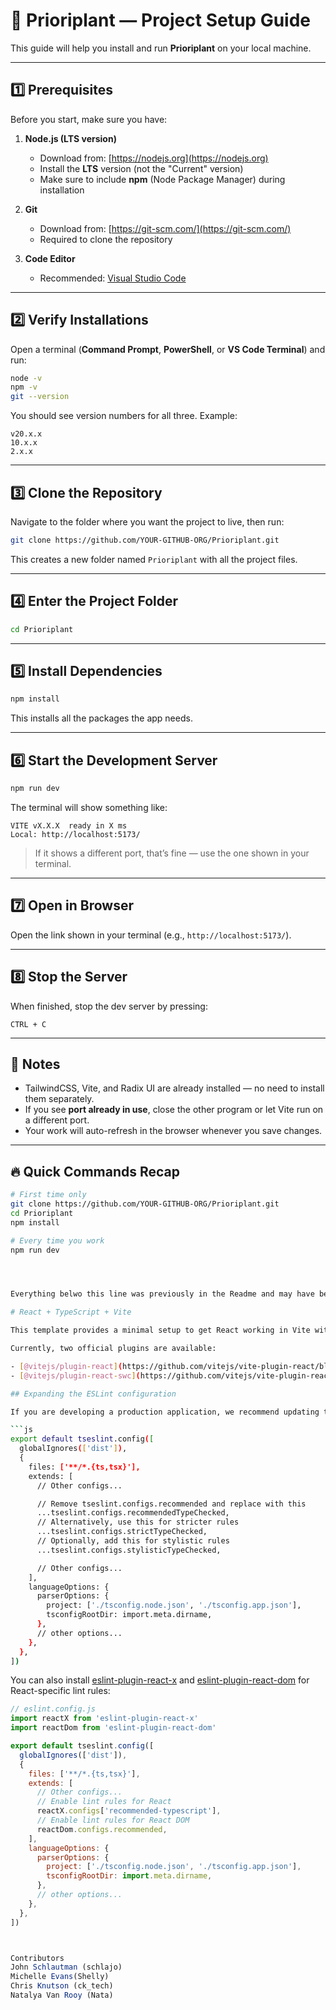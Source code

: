 # 🚀 Prioriplant — Project Setup Guide

This guide will help you install and run **Prioriplant** on your local machine.

---

## 1️⃣ Prerequisites
Before you start, make sure you have:

1. **Node.js (LTS version)**
   - Download from: [https://nodejs.org](https://nodejs.org)
   - Install the **LTS** version (not the "Current" version)
   - Make sure to include **npm** (Node Package Manager) during installation

2. **Git**
   - Download from: [https://git-scm.com/](https://git-scm.com/)
   - Required to clone the repository

3. **Code Editor**
   - Recommended: [Visual Studio Code](https://code.visualstudio.com/)

---

## 2️⃣ Verify Installations
Open a terminal (**Command Prompt**, **PowerShell**, or **VS Code Terminal**) and run:

```bash
node -v
npm -v
git --version
```
You should see version numbers for all three. Example:
```
v20.x.x
10.x.x
2.x.x
```

---

## 3️⃣ Clone the Repository
Navigate to the folder where you want the project to live, then run:
```bash
git clone https://github.com/YOUR-GITHUB-ORG/Prioriplant.git
```

This creates a new folder named `Prioriplant` with all the project files.

---

## 4️⃣ Enter the Project Folder
```bash
cd Prioriplant
```

---

## 5️⃣ Install Dependencies
```bash
npm install
```
This installs all the packages the app needs.

---

## 6️⃣ Start the Development Server
```bash
npm run dev
```
The terminal will show something like:
```
VITE vX.X.X  ready in X ms
Local: http://localhost:5173/
```
> If it shows a different port, that’s fine — use the one shown in your terminal.

---

## 7️⃣ Open in Browser
Open the link shown in your terminal (e.g., `http://localhost:5173/`).

---

## 8️⃣ Stop the Server
When finished, stop the dev server by pressing:
```
CTRL + C
```

---

## 📌 Notes
- TailwindCSS, Vite, and Radix UI are already installed — no need to install them separately.
- If you see **port already in use**, close the other program or let Vite run on a different port.
- Your work will auto-refresh in the browser whenever you save changes.

---

## 🔥 Quick Commands Recap
```bash
# First time only
git clone https://github.com/YOUR-GITHUB-ORG/Prioriplant.git
cd Prioriplant
npm install

# Every time you work
npm run dev




Everything belwo this line was previously in the Readme and may have been replaced by the instructions above.

# React + TypeScript + Vite

This template provides a minimal setup to get React working in Vite with HMR and some ESLint rules.

Currently, two official plugins are available:

- [@vitejs/plugin-react](https://github.com/vitejs/vite-plugin-react/blob/main/packages/plugin-react) uses [Babel](https://babeljs.io/) for Fast Refresh
- [@vitejs/plugin-react-swc](https://github.com/vitejs/vite-plugin-react/blob/main/packages/plugin-react-swc) uses [SWC](https://swc.rs/) for Fast Refresh

## Expanding the ESLint configuration

If you are developing a production application, we recommend updating the configuration to enable type-aware lint rules:

```js
export default tseslint.config([
  globalIgnores(['dist']),
  {
    files: ['**/*.{ts,tsx}'],
    extends: [
      // Other configs...

      // Remove tseslint.configs.recommended and replace with this
      ...tseslint.configs.recommendedTypeChecked,
      // Alternatively, use this for stricter rules
      ...tseslint.configs.strictTypeChecked,
      // Optionally, add this for stylistic rules
      ...tseslint.configs.stylisticTypeChecked,

      // Other configs...
    ],
    languageOptions: {
      parserOptions: {
        project: ['./tsconfig.node.json', './tsconfig.app.json'],
        tsconfigRootDir: import.meta.dirname,
      },
      // other options...
    },
  },
])
```

You can also install [eslint-plugin-react-x](https://github.com/Rel1cx/eslint-react/tree/main/packages/plugins/eslint-plugin-react-x) and [eslint-plugin-react-dom](https://github.com/Rel1cx/eslint-react/tree/main/packages/plugins/eslint-plugin-react-dom) for React-specific lint rules:

```js
// eslint.config.js
import reactX from 'eslint-plugin-react-x'
import reactDom from 'eslint-plugin-react-dom'

export default tseslint.config([
  globalIgnores(['dist']),
  {
    files: ['**/*.{ts,tsx}'],
    extends: [
      // Other configs...
      // Enable lint rules for React
      reactX.configs['recommended-typescript'],
      // Enable lint rules for React DOM
      reactDom.configs.recommended,
    ],
    languageOptions: {
      parserOptions: {
        project: ['./tsconfig.node.json', './tsconfig.app.json'],
        tsconfigRootDir: import.meta.dirname,
      },
      // other options...
    },
  },
])



Contributors
John Schlautman (schlajo)
Michelle Evans(Shelly)
Chris Knutson (ck_tech)
Natalya Van Rooy (Nata)
